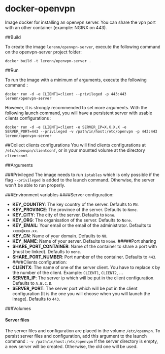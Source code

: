 # docker-openvpn
Image docker for installing an openvpn server.
You can share the vpn port with an other container (example: NGINX on 443).

##Build

To create the image `lerenn/openvpn-server`, execute the following command on the openvpn-server project folder:

    docker build -t lerenn/openvpn-server .

##Run

To run the image with a minimum of arguments, execute the following command :

    docker run -d -e CLIENT1=client --privileged -p 443:443 lerenn/openvpn-server

However, it is strongly recommended to set more arguments. With the following launch command, you will have a persistent server with usable clients configurations :

    docker run -d -e CLIENT1=client -e SERVER_IP=X.X.X.X -e SERVER_PORT=443 --privileged -v /path/in/host:/etc/openvpn -p 443:443 lerenn/openvpn-server

##Collect clients configurations
You will find clients configurations at `/etc/openvpn/clientconf`, or in your mounted volume at the directory `clientconf`.

##Arguments

###Privileged
The image needs to run `iptables` which is only possible if the flag `--privileged` is added to the launch command.
Otherwise, the server won't be able to run properly.

###Environment variables
####Server configuration:
 - **KEY_COUNTRY**: The key country of the server. Defaults to `EN`.
 - **KEY_PROVINCE**: The province of the server. Defaults to `None`.
 - **KEY_CITY**: The city of the server. Defaults to `None`.
 - **KEY_ORG**: The organisation of the server. Defaults to `None`.
 - **KEY_EMAIL**: Your email or the email of the administrator. Defaults to `xxxx@xxx.xx`.
 - **KEY_CN**: Name of your domain. Defaults to `NO`.
 - **KEY_NAME**: Name of your server. Defaults to `None`.
#####Port sharing
 - **SHARE_PORT_CONTAINER**: Name of the container to share a port with (must be linked). Defaults to `none`.
 - **SHARE_PORT_NUMBER**: Port number of the container. Defaults to `443`.
####Clients configuration:
 - **CLIENTX**: The name of one of the server client. You have to replace `X` by the number of the client. Example: `CLIENT1`, `CLIENT2`, ...
 - **SERVER_IP**: The server ip which will be put in the client configuration. Defaults to `A.B.C.D`.
 - **SERVER_PORT**: The server port which will be put in the client configuration (It is the one you will choose when you will launch the image). Defaults to `443`.

###Volumes

#### Server files
The server files and configuration are placed in the volume `/etc/openvpn`. To persist server files and configuration, add this argument to the launch command : `-v /path/in/host:/etc/openvpn`
If the server directory is empty, a new server will be created. Otherwise, the old one will be used.
